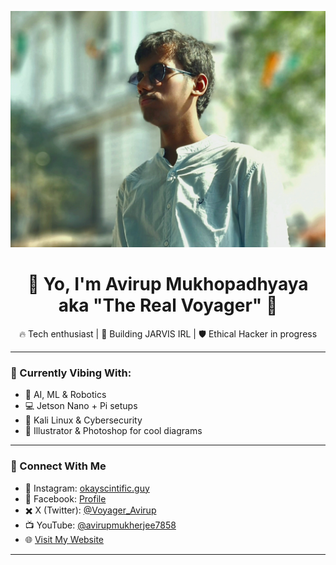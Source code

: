 <p align="center">
  <img src="https://github.com/avirup04/avirup04/blob/main/avatar.jpg?raw=true" width="900" alt="Avirup's Avatar"/>
</p>

<h1 align="center">👋 Yo, I'm Avirup Mukhopadhyaya aka "The Real Voyager" 🚀</h1>

<p align="center">
  🔥 Tech enthusiast | 🤖 Building JARVIS IRL | 🛡️ Ethical Hacker in progress
</p>

---

### 🚀 Currently Vibing With:
- 🧠 AI, ML & Robotics
- 💻 Jetson Nano + Pi setups
- 🔐 Kali Linux & Cybersecurity
- 🎨 Illustrator & Photoshop for cool diagrams

---

### 🔗 Connect With Me

- 📸 Instagram: [okayscintific.guy](https://instagram.com/okayscintific.guy)  
- 👤 Facebook: [Profile](https://facebook.com/profile.php?id=100089098132731)  
- ✖️ X (Twitter): [@Voyager_Avirup](https://x.com/Voyager_Avirup)  
- 📺 YouTube: [@avirupmukherjee7858](https://www.youtube.com/@avirupmukherjee7858)
- 🌐 <a href="http://avirup.rf.gd/?i=1" target="_blank">Visit My Website</a>

---
